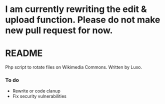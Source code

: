 # I am currently rewriting the edit & upload function. Please do not make new pull request for now.

# README #

Php script to rotate files on Wikimedia Commons. Written by Luxo.

### To do ###

* Rewrite or code clanup
* Fix security vulnerabilities